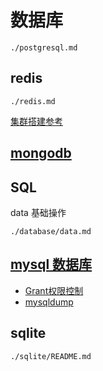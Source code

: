# 数据库
```{toctree}
./postgresql.md
```

## redis
```{toctree}
./redis.md
```

[集群搭建参考](./redis-cluster/README.md)

## [mongodb](./mongodb.md)

## SQL
data 基础操作

```{toctree}
./database/data.md
```

## [mysql 数据库](./mysql/README.md)

* [Grant权限控制](./mysql/mysql_grant.md)
* [mysqldump](./mysql/README.md)

## sqlite
```{toctree}
./sqlite/README.md
```

